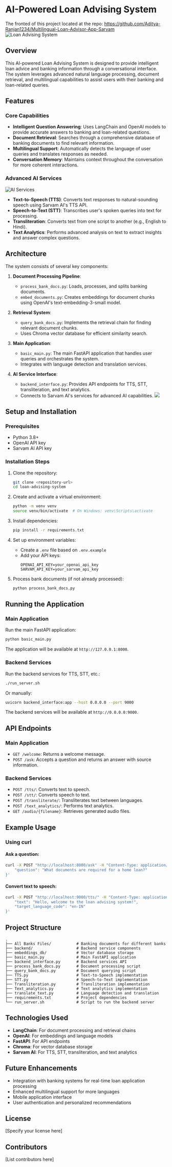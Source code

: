 # AI-Powered Loan Advising System
The fronted of this project located at the repo: https://github.com/Aditya-Ranjan1234/Multilingual-Loan-Advisor-App-Sarvam
![Loan Advising System](x.png)

## Overview

This AI-powered Loan Advising System is designed to provide intelligent loan advice and banking information through a conversational interface. The system leverages advanced natural language processing, document retrieval, and multilingual capabilities to assist users with their banking and loan-related queries.

## Features

### Core Capabilities

- **Intelligent Question Answering**: Uses LangChain and OpenAI models to provide accurate answers to banking and loan-related questions.
- **Document Retrieval**: Searches through a comprehensive database of banking documents to find relevant information.
- **Multilingual Support**: Automatically detects the language of user queries and translates responses as needed.
- **Conversation Memory**: Maintains context throughout the conversation for more coherent interactions.

### Advanced AI Services

![AI Services](y.png)

- **Text-to-Speech (TTS)**: Converts text responses to natural-sounding speech using Sarvam AI's TTS API.
- **Speech-to-Text (STT)**: Transcribes user's spoken queries into text for processing.
- **Transliteration**: Converts text from one script to another (e.g., English to Hindi).
- **Text Analytics**: Performs advanced analysis on text to extract insights and answer complex questions.

## Architecture

The system consists of several key components:

1. **Document Processing Pipeline**:
   - `process_bank_docs.py`: Loads, processes, and splits banking documents.
   - `embed_documents.py`: Creates embeddings for document chunks using OpenAI's text-embedding-3-small model.

2. **Retrieval System**:
   - `query_bank_docs.py`: Implements the retrieval chain for finding relevant document chunks.
   - Uses Chroma vector database for efficient similarity search.

3. **Main Application**:
   - `basic_main.py`: The main FastAPI application that handles user queries and orchestrates the system.
   - Integrates with language detection and translation services.

4. **AI Service Interface**:
   - `backend_interface.py`: Provides API endpoints for TTS, STT, transliteration, and text analytics.
   - Connects to Sarvam AI's services for advanced AI capabilities.
<img src="4D2A75AD-2B90-484A-BBE7-9EDB156EA198.png"><br>

## Setup and Installation

### Prerequisites

- Python 3.8+
- OpenAI API key
- Sarvam AI API key

### Installation Steps

1. Clone the repository:
   ```bash
   git clone <repository-url>
   cd loan-advising-system
   ```

2. Create and activate a virtual environment:
   ```bash
   python -m venv venv
   source venv/bin/activate  # On Windows: venv\Scripts\activate
   ```

3. Install dependencies:
   ```bash
   pip install -r requirements.txt
   ```

4. Set up environment variables:
   - Create a `.env` file based on `.env.example`
   - Add your API keys:
     ```
     OPENAI_API_KEY=your_openai_api_key
     SARVAM_API_KEY=your_sarvam_api_key
     ```

5. Process bank documents (if not already processed):
   ```bash
   python process_bank_docs.py
   ```

## Running the Application

### Main Application

Run the main FastAPI application:

```bash
python basic_main.py
```

The application will be available at `http://127.0.0.1:8000`.

### Backend Services

Run the backend services for TTS, STT, etc.:

```bash
./run_server.sh
```

Or manually:

```bash
uvicorn backend_interface:app --host 0.0.0.0 --port 9000
```

The backend services will be available at `http://0.0.0.0:9000`.

## API Endpoints

### Main Application

- `GET /welcome`: Returns a welcome message.
- `POST /ask`: Accepts a question and returns an answer with source information.

### Backend Services

- `POST /tts/`: Converts text to speech.
- `POST /stt/`: Converts speech to text.
- `POST /transliterate/`: Transliterates text between languages.
- `POST /text_analytics/`: Performs text analytics.
- `GET /audio/{filename}`: Retrieves generated audio files.

## Example Usage

### Using curl

#### Ask a question:

```bash
curl -X POST "http://localhost:8000/ask" -H "Content-Type: application/json" -d '{
    "question": "What documents are required for a home loan?"
}'
```

#### Convert text to speech:

```bash
curl -X POST "http://localhost:9000/tts/" -H "Content-Type: application/json" -d '{
    "text": "Hello, welcome to the loan advising system!",
    "target_language_code": "en-IN"
}'
```

## Project Structure

```
.
├── All Banks Files/           # Banking documents for different banks
├── backend/                   # Backend service components
├── embeddings_db/             # Vector database storage
├── basic_main.py              # Main FastAPI application
├── backend_interface.py       # Backend services API
├── process_bank_docs.py       # Document processing script
├── query_bank_docs.py         # Document querying script
├── TTS.py                     # Text-to-Speech implementation
├── STT.py                     # Speech-to-Text implementation
├── Transliteration.py         # Transliteration implementation
├── Text_analytics.py          # Text analytics implementation
├── translate_text.py          # Language detection and translation
├── requirements.txt           # Project dependencies
└── run_server.sh              # Script to run the backend server
```

## Technologies Used

- **LangChain**: For document processing and retrieval chains
- **OpenAI**: For embeddings and language models
- **FastAPI**: For API endpoints
- **Chroma**: For vector database storage
- **Sarvam AI**: For TTS, STT, transliteration, and text analytics

## Future Enhancements

- Integration with banking systems for real-time loan application processing
- Enhanced multilingual support for more languages
- Mobile application interface
- User authentication and personalized recommendations

## License

[Specify your license here]

## Contributors

[List contributors here] 
